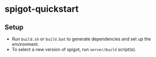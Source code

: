 # spigot-quickstart
 
## Setup

- Run `build.sh` or `build.bat` to generate dependencies and set up the environment.
- To select a new version of spigot, run `server/build` script(s).
